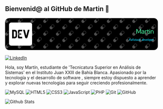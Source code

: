 ## Bienvenid@ al GitHub de Martin 👋

![Imagen](perfil.png)

[![LinkedIn](https://img.shields.io/badge/linkedin-%230077B5.svg?style=for-the-badge&logo=linkedin&logoColor=white)](https://www.linkedin.com/in/martin-desch/)

Hola, soy Martín, estudiante de 'Tecnicatura Superior en Análisis de Sistemas' en el Instituto Juan XXIII de Bahía Blanca. Apasionado por la tecnología y el desarrollo de software , siempre estoy dispuesto a aprender y explorar nuevas tecnologías para seguir creciendo profesionalmente.

![MySQL](https://img.shields.io/badge/mysql-4479A1.svg?style=for-the-badge&logo=mysql&logoColor=white) ![HTML5](https://img.shields.io/badge/html5-%23E34F26.svg?style=for-the-badge&logo=html5&logoColor=white) ![CSS3](https://img.shields.io/badge/css3-%231572B6.svg?style=for-the-badge&logo=css3&logoColor=white) ![JavaScript](https://img.shields.io/badge/javascript-%23323330.svg?style=for-the-badge&logo=javascript&logoColor=%23F7DF1E)  ![PHP](https://img.shields.io/badge/php-%23777BB4.svg?style=for-the-badge&logo=php&logoColor=white) 
![Git](https://img.shields.io/badge/git-%23F05033.svg?style=for-the-badge&logo=git&logoColor=white)	![GitHub](https://img.shields.io/badge/github-%23121011.svg?style=for-the-badge&logo=github&logoColor=white)
<!-- ![Python](https://img.shields.io/badge/python-3670A0?style=for-the-badge&logo=python&logoColor=ffdd54) -->
<!-- ![Nodemon](https://img.shields.io/badge/NODEMON-%23323330.svg?style=for-the-badge&logo=nodemon&logoColor=%BBDEAD) -->
<!-- ![NodeJS](https://img.shields.io/badge/node.js-6DA55F?style=for-the-badge&logo=node.js&logoColor=white) -->
<!-- ![React](https://img.shields.io/badge/react-%2320232a.svg?style=for-the-badge&logo=react&logoColor=%2361DAFB) -->
<!-- ![TypeScript](https://img.shields.io/badge/typescript-%23007ACC.svg?style=for-the-badge&logo=typescript&logoColor=white) -->

![Github Stats](https://github-readme-stats.vercel.app/api?username=Martind608&count_private=true&show_icons=true&include_all_commits=true)

### 
<!-- <b>Estadisticas</b>

<a href="http://www.github.com/Martind608"><img src="https://github-readme-stats.vercel.app/api?username=Martind608&show_icons=true&hide=&count_private=true&title_color=0891b2&text_color=ffffff&icon_color=0891b2&bg_color=1c1917&hide_border=true&show_icons=true" alt="Martind608's GitHub stats" /></a>


<a href="https://github.com/Martind608" align="left"><img src="https://github-readme-stats.vercel.app/api/top-langs/?username=Martind608&langs_count=10&title_color=0891b2&text_color=ffffff&icon_color=0891b2&bg_color=1c1917&hide_border=true&locale=en&custom_title=Top%20%Languages" alt="Top Languages" /></a> -->
